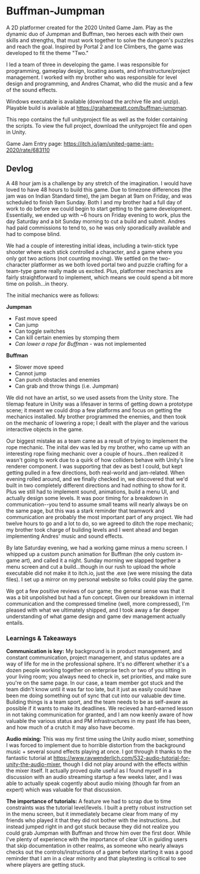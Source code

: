 # Buffman-Jumpman

A 2D platformer created for the 2020 United Game Jam. Play as the dynamic duo of Jumpman and Buffman, two heroes each with their own skills and strengths, that must work together to solve the dungeon's puzzles and reach the goal. Inspired by Portal 2 and Ice Climbers, the game was developed to fit the theme "Two."

I led a team of three in developing the game. I was responsible for programming, gameplay design, locating assets, and infrastructure/project management. I worked with my brother who was responsible for level design and programming, and Andres Chamat, who did the music and a few of the sound effects.

Windows executable is available (download the archive file and unzip). Playable build is available at https://grahamewatt.com/buffman-jumpman. 

This repo contains the full unityproject file as well as the folder containing the scripts. To view the full project, download the unityproject file and open in Unity.  

Game Jam Entry page: https://itch.io/jam/united-game-jam-2020/rate/683110

## Devlog
A 48 hour jam is a challenge by any stretch of the imagination. I would have loved to have 48 hours to build this game. Due to timezone differences (the jam was on Indian Standard time), the jam began at 9am on Friday, and was scheduled to finish 9am Sunday. Both I and my brother had a full day of work to do before we could begin to start getting to the game development. Essentially, we ended up with ~6 hours on Friday evening to work, plus the day Saturday and a bit Sunday morning to cut a build and submit. Andres had paid commissions to tend to, so he was only sporadically available and had to compose blind.

We had a couple of interesting initial ideas, including a twin-stick type shooter where each stick controlled a character, and a game where you only got two actions (not counting moving). We settled on the two-character platformer as we both loved portal two and puzzle crafting for a team-type game really made us excited. Plus, platformer mechanics are fairly straightforward to implement, which means we could spend a bit more time on polish...in theory.

The initial mechanics were as follows:

**Jumpman**

* Fast move speed
* Can jump
* Can toggle switches
* Can kill certain enemies by stomping them
* *Can lower a rope for Buffman* - was not implemented

**Buffman**

* Slower move speed
* Cannot jump
* Can punch obstacles and enemies
* Can grab and throw things (i.e. Jumpman)

We did not have an artist, so we used assets from the Unity store. The tilemap feature in Unity was a lifesaver in terms of getting down a prototype scene; it meant we could drop a few platforms and focus on getting the mechanics installed. My brother programmed the enemies, and then took on the mechanic of lowering a rope; I dealt with the player and the various interactive objects in the game.

Our biggest mistake as a team came as a result of trying to implement the rope mechanic. The inital dev was led by my brother, who came up with an interesting rope fixing mechanic over a couple of hours...then realized it wasn't going to work due to a quirk of how colliders behave with Unity's line renderer component. I was supporting that dev as best I could, but kept getting pulled in a few directions, both real-world and jam-related. When evening rolled around, and we finally checked in, we discovered that we'd built in two completely different directions and had nothing to show for it. Plus we still had to implement sound, animations, build a menu UI, and actually design some levels. It was poor timing for a breakdown in communication--you tend to assume small teams will nearly always be on the same page, but this was a stark reminder that teamwork and communication are probably the most important part of any project. We had twelve hours to go and a lot to do, so we agreed to ditch the rope mechanic; my brother took charge of building levels and I went ahead and began implementing Andres' music and sound effects.

By late Saturday evening, we had a working game minus a menu screen. I whipped up a custom punch animation for Buffman (the only custom in-game art), and called it a night. Sunday morning we slapped together a menu screen and cut a build...though in our rush to upload the whole executable did not make it to itch.io, just the .exe (we were missing the data files). I set up a mirror on my personal website so folks could play the game. 

We got a few positive reviews of our game; the general sense was that it was a bit unpolished but had a fun concept. Given our breakdown in internal communication and the compressed timeline (well, more compressed), I'm pleased with what we ultimately shipped, and I took away a far deeper understanding of what game design and game dev management actually entails.

### Learnings & Takeaways

**Communication is key:** My background is in product management, and constant communication, project management, and status updates are a way of life for me in the professional sphere. It's no different whether it's a dozen people working together on enterprise tech or two of you sitting in your living room; you always need to check in, set priorities, and make sure you're on the same page. In our case, a team member got stuck and the team didn't know until it was far too late, but it just as easily could have been me doing something out of sync that cut into our valuable dev time. Building things is a team sport, and the team needs to be as self-aware as possible if it wants to make its deadlines. We recieved a hard-earned lesson in not taking communication for granted, and I am now keenly aware of how valuable the various status and PM infrastructures in my past life has been, and how much of a crutch it may also have become.

**Audio mixing:** This was my first time using the Unity audio mixer, something I was forced to implement due to horrible distortion from the background music + several sound effects playing at once. I got through it thanks to the fantastic tutorial at https://www.raywenderlich.com/532-audio-tutorial-for-unity-the-audio-mixer, though I did not play around with the effects within the mixer itself. It actually proved quite useful as I found myself in a discussion with an audio streaming startup a few weeks later, and I was able to actually speak cogently about audio mixing (though far from an expert) which was valuable for that discussion.

**The importance of tutorials:** A feature we had to scrap due to time constraints was the tutorial level/levels. I built a pretty robust instruction set in the menu screen, but it immediately became clear from many of my friends who played it that they did not bother with the instructions...but instead jumped right in and got stuck because they did not realize you could grab Jumpman with Buffman and throw him over the first door. While I've plenty of experience with the importance of clear UX in guiding users that skip documentation in other realms, as someone who nearly always checks out the controls/instructions of a game before starting it was a good reminder that I am in a clear minority and that playtesting is critical to see where players are getting stuck.

